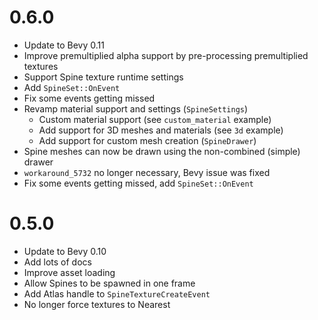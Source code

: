 # 0.6.0
- Update to Bevy 0.11
- Improve premultiplied alpha support by pre-processing premultiplied textures
- Support Spine texture runtime settings
- Add `SpineSet::OnEvent`
- Fix some events getting missed
- Revamp material support and settings (`SpineSettings`)
  - Custom material support (see `custom_material` example)
  - Add support for 3D meshes and materials (see `3d` example)
  - Add support for custom mesh creation (`SpineDrawer`)
- Spine meshes can now be drawn using the non-combined (simple) drawer
- `workaround_5732` no longer necessary, Bevy issue was fixed
- Fix some events getting missed, add `SpineSet::OnEvent`

# 0.5.0
- Update to Bevy 0.10
- Add lots of docs
- Improve asset loading
- Allow Spines to be spawned in one frame
- Add Atlas handle to `SpineTextureCreateEvent`
- No longer force textures to Nearest
